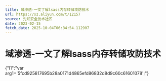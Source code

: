 ```yaml
---
title: 域渗透-一文了解lsass内存转储攻防技术
url: https://xz.aliyun.com/t/12157
source: 先知安全技术社区
date: 2023-02-15
fetch_date: 2025-10-04T06:34:54.112907
---
```


# 域渗透-一文了解lsass内存转储攻防技术

{"l1":"var arg1='5fcd925817695b28a0171d4865efd86832d8d9c60c61601078';"}